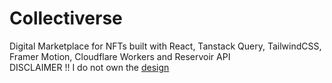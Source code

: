# Collectiverse

Digital Marketplace for NFTs built with React, Tanstack Query, TailwindCSS, Framer Motion, Cloudflare Workers and Reservoir API
<br>
DISCLAIMER !! I do not own the [design](<https://www.figma.com/file/SO9DdLALpP7bEjLABN1i2c/NFT-Marketplace-Template-(Community)>)
